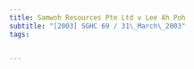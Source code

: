 ```yaml
---
title: Samwoh Resources Pte Ltd v Lee Ah Poh 
subtitle: "[2003] SGHC 69 / 31\_March\_2003"
tags:


---
```


